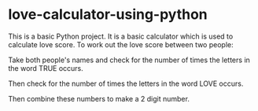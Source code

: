 # love-calculator-using-python
This is a basic Python project. It is a basic calculator which is used to calculate love score. 
To work out the love score between two people:

Take both people's names and check for the number of times the letters in the word TRUE occurs. 

Then check for the number of times the letters in the word LOVE occurs. 

Then combine these numbers to make a 2 digit number.
